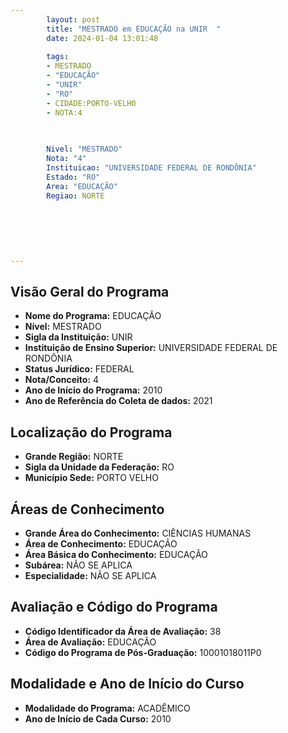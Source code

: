 ```yaml
---
        layout: post
        title: "MESTRADO em EDUCAÇÃO na UNIR  "
        date: 2024-01-04 13:01:48
     
        tags:
        - MESTRADO
        - "EDUCAÇÃO"
        - "UNIR"
        - "RO"
        - CIDADE:PORTO-VELHO
        - NOTA:4
        
       

        Nivel: "MESTRADO"
        Nota: "4"
        Instituicao: "UNIVERSIDADE FEDERAL DE RONDÔNIA"
        Estado: "RO"
        Area: "EDUCAÇÃO"
        Regiao: NORTE
        
        
        
        
        
        
---
```

## Visão Geral do Programa
- **Nome do Programa:** EDUCAÇÃO
- **Nível:** MESTRADO
- **Sigla da Instituição:** UNIR
- **Instituição de Ensino Superior:** UNIVERSIDADE FEDERAL DE RONDÔNIA
- **Status Jurídico:** FEDERAL
- **Nota/Conceito:** 4
- **Ano de Início do Programa:** 2010
- **Ano de Referência do Coleta de dados:** 2021

## Localização do Programa
- **Grande Região:** NORTE
- **Sigla da Unidade da Federação:** RO
- **Município Sede:** PORTO VELHO

## Áreas de Conhecimento
- **Grande Área do Conhecimento:** CIÊNCIAS HUMANAS
- **Área de Conhecimento:** EDUCAÇÃO
- **Área Básica do Conhecimento:** EDUCAÇÃO
- **Subárea:** NÃO SE APLICA
- **Especialidade:** NÃO SE APLICA

## Avaliação e Código do Programa
- **Código Identificador da Área de Avaliação:** 38
- **Área de Avaliação:** EDUCAÇÃO
- **Código do Programa de Pós-Graduação:** 10001018011P0


## Modalidade e Ano de Início do Curso
- **Modalidade do Programa:** ACADÊMICO
- **Ano de Início de Cada Curso:** 2010
